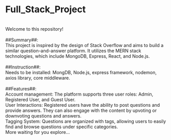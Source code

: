 # Full_Stack_Project
<br>Welcome to this repository!
<br>
<br>##Summary##:
<br>This project is inspired by the design of Stack Overflow and aims to build a similar question-and-answer platform. It utilizes the MERN stack technologies, which include MongoDB, Express, React, and Node.js.
<br>
<br>##Instruction##:
<br>Needs to be installed: MongDB, Node.js, express framework, nodemon, axios library, core middleware.
<br>
<br>##Features##:
<br>Account management: The platform supports three user roles: Admin, Registered User, and Guest User.
<br>User Interactions: Registered users have the ability to post questions and provide answers. They can also engage with the content by upvoting or downvoting questions and answers.
<br>Tagging System: Questions are organized with tags, allowing users to easily find and browse questions under specific categories.
<br>More waiting for you explore...
